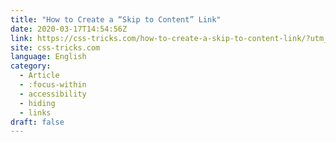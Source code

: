 ```yaml
---
title: "How to Create a “Skip to Content” Link"
date: 2020-03-17T14:54:56Z
link: https://css-tricks.com/how-to-create-a-skip-to-content-link/?utm_medium=RSS&utm_source=news.12bit.vn
site: css-tricks.com
language: English
category:
  - Article
  - :focus-within
  - accessibility
  - hiding
  - links
draft: false
---
```

